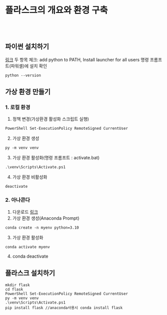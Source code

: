 # 플라스크의 개요와 환경 구축
<br></br>

## 파이썬 설치하기
[링크](https://www.python.org/downloads/)
두 항목 체크: add python to PATH, Install launcher for all users
명령 프롬프트(파워셸)에 설치 확인
```
python --version
```

## 가상 환경 만들기
### 1. 로컬 환경
1. 정책 변경(가상환경 활성화 스크립트 실행)
```
PowerShell Set-ExecutionPolicy RemoteSigned CurrentUser
```
2. 가상 환경 생성
```
py -m venv venv
```
3. 가상 환경 활성화(명령 프롬프트 : activate.bat)
```
.\venv\Scripts\Activate.ps1
```
4. 가상 환경 비활성화
```
deactivate
```
### 2. 아나콘다
1. 다운로드
[링크](https://www.anaconda.com/download/success)
2. 가상 환경 생성(Anaconda Prompt)
```
conda create -n myenv python=3.10
```
3. 가상 환경 활성화
```
conda activate myenv
```
4. conda deactivate

## 플라스크 설치하기
```
mkdir flask
cd flask
PowerShell Set-ExecutionPolicy RemoteSigned CurrentUser
py -m venv venv
.\venv\Scripts\Activate.ps1
pip install flask //anaconda사용시 conda install flask
```

